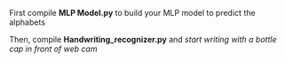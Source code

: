 First compile **MLP Model.py** to build your MLP model to predict the alphabets

Then, compile **Handwriting_recognizer.py** and *start writing with a bottle cap in front of web cam*
